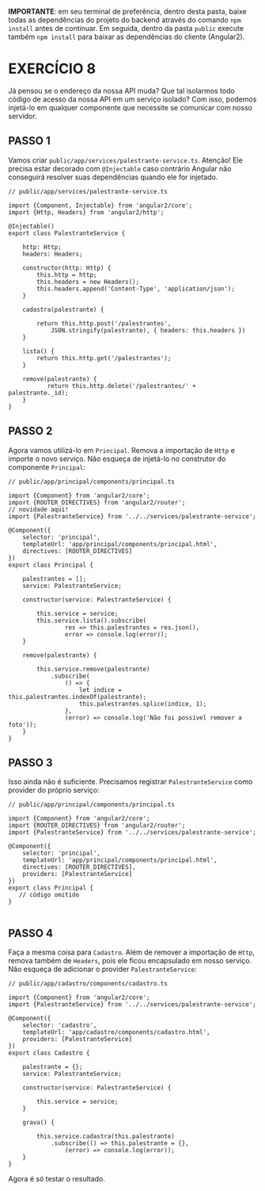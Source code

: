 **IMPORTANTE**: em seu terminal de preferência, dentro desta pasta, baixe todas as dependências do projeto do backend através do comando `npm install` antes de continuar. Em seguida, dentro da pasta `public` execute também `npm install` para baixar as dependências do cliente (Angular2).

# EXERCÍCIO 8

Já pensou se o endereço da nossa API muda? Que tal isolarmos todo código de acesso da nossa API em um serviço isolado? Com isso, podemos injetá-lo em qualquer componente que necessite se comunicar com nosso servidor.


## PASSO 1

Vamos criar `public/app/services/palestrante-service.ts`. Atenção! Ele precisa estar decorado com `@Injectable` caso contrário Angular não conseguirá resolver suas dependências quando ele for injetado.

```
// public/app/services/palestrante-service.ts

import {Component, Injectable} from 'angular2/core';
import {Http, Headers} from 'angular2/http';
 
@Injectable()
export class PalestranteService {
    
    http: Http;
    headers: Headers;
    
    constructor(http: Http) {
        this.http = http;
        this.headers = new Headers();
        this.headers.append('Content-Type', 'application/json');
    }
        
    cadastra(palestrante) {
       
        return this.http.post('/palestrantes', 
            JSON.stringify(palestrante), { headers: this.headers })
    }
    
    lista() {
        return this.http.get('/palestrantes');  
    }   
    
    remove(palestrante) {
           return this.http.delete('/palestrantes/' + palestrante._id);
    } 
}
```

## PASSO 2

Agora vamos utilizá-lo em `Principal`. Remova a importação de `Http` e importe o novo serviço. Não esqueça de injetá-lo no construtor do componente `Principal`:

```
// public/app/principal/components/principal.ts

import {Component} from 'angular2/core';
import {ROUTER_DIRECTIVES} from 'angular2/router';
// novidade aqui!
import {PalestranteService} from '../../services/palestrante-service';

@Component({
    selector: 'principal',
    templateUrl: 'app/principal/components/principal.html',
    directives: [ROUTER_DIRECTIVES]
})
export class Principal {
    
    palestrantes = [];
    service: PalestranteService;
    
    constructor(service: PalestranteService) {

        this.service = service;
        this.service.lista().subscribe(
                res => this.palestrantes = res.json(),
                error => console.log(error));        
    }

    remove(palestrante) {

        this.service.remove(palestrante)
            .subscribe(
                () => {
                    let indice = this.palestrantes.indexOf(palestrante);
                    this.palestrantes.splice(indice, 1);
                },
                (error) => console.log('Não foi possível remover a foto'));
    }
}
```

## PASSO 3

Isso ainda não é suficiente. Precisamos registrar `PalestranteService` como provider do próprio serviço:

```
// public/app/principal/components/principal.ts

import {Component} from 'angular2/core';
import {ROUTER_DIRECTIVES} from 'angular2/router';
import {PalestranteService} from '../../services/palestrante-service';

@Component({
    selector: 'principal',
    templateUrl: 'app/principal/components/principal.html',
    directives: [ROUTER_DIRECTIVES],
    providers: [PalestranteService]
})
export class Principal {
   // código omitido
}
       
```

## PASSO 4 

Faça a mesma coisa para `Cadastro`. Além de remover a importação de `Http`, remova também de `Headers`, pois ele ficou encapsulado em nosso serviço. Não esqueça de adicionar o provider `PalestranteService`:

```
// public/app/cadastro/components/cadastro.ts

import {Component} from 'angular2/core';
import {PalestranteService} from '../../services/palestrante-service';

@Component({
    selector: 'cadastro',
    templateUrl: 'app/cadastro/components/cadastro.html',
    providers: [PalestranteService]
})
export class Cadastro {

    palestrante = {};
    service: PalestranteService;
    
    constructor(service: PalestranteService) {
       
        this.service = service;    
    }
    
    grava() {
        
        this.service.cadastra(this.palestrante)
            .subscribe(() => this.palestrante = {},
                (error) => console.log(error));   
    }
}
```

Agora é só testar o resultado.